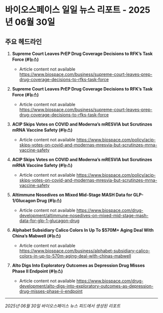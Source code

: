 # 바이오스페이스 일일 뉴스 리포트 - 2025년 06월 30일


## 주요 헤드라인

1. **Supreme Court Leaves PrEP Drug Coverage Decisions to RFK’s Task Force (#뉴스)**
   - Article content not available
   <https://www.biospace.com/business/supreme-court-leaves-prep-drug-coverage-decisions-to-rfks-task-force>

2. **Supreme Court Leaves PrEP Drug Coverage Decisions to RFK’s Task Force (#뉴스)**
   - Article content not available
   <https://www.biospace.com/business/supreme-court-leaves-prep-drug-coverage-decisions-to-rfks-task-force>

3. **ACIP Skips Votes on COVID and Moderna’s mRESVIA but Scrutinzes mRNA Vaccine Safety (#뉴스)**
   - Article content not available
   <https://www.biospace.com/policy/acip-skips-votes-on-covid-and-modernas-mresvia-but-scrutinzes-mrna-vaccine-safety>

4. **ACIP Skips Votes on COVID and Moderna’s mRESVIA but Scrutinzes mRNA Vaccine Safety (#뉴스)**
   - Article content not available
   <https://www.biospace.com/policy/acip-skips-votes-on-covid-and-modernas-mresvia-but-scrutinzes-mrna-vaccine-safety>

5. **Altimmune Nosedives on Mixed Mid-Stage MASH Data for GLP-1/Glucagon Drug (#뉴스)**
   - Article content not available
   <https://www.biospace.com/drug-development/altimmune-nosedives-on-mixed-mid-stage-mash-data-for-glp-1-glucagon-drug>

6. **Alphabet Subsidiary Calico Colors In Up To $570M+ Aging Deal With China’s Mabwell (#뉴스)**
   - Article content not available
   <https://www.biospace.com/business/alphabet-subsidiary-calico-colors-in-up-to-570m-aging-deal-with-chinas-mabwell>

7. **Alto Digs Into Exploratory Outcomes as Depression Drug Misses Phase II Endpoint (#뉴스)**
   - Article content not available
   <https://www.biospace.com/drug-development/alto-digs-into-exploratory-outcomes-as-depression-drug-misses-phase-ii-endpoint>


---
*2025년 06월 30일 바이오스페이스 뉴스 피드에서 생성된 리포트*